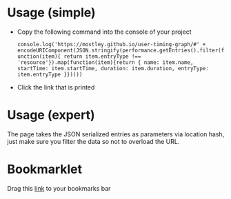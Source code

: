 # Usage (simple)

- Copy the following command into the console of your project

  `console.log('https://mostley.github.io/user-timing-graph/#' + encodeURIComponent(JSON.stringify(performance.getEntries().filter(function(item){ return item.entryType !== 'resource'}).map(function(item){return { name: item.name, startTime: item.startTime, duration: item.duration, entryType: item.entryType }}))))`

- Click the link that is printed

# Usage (expert)

The page takes the JSON serialized entries as parameters via location hash, just make sure you filter the data so not to overload the URL.

# Bookmarklet

Drag this [link](javascript:(function()%7Bwindow.open('https%3A%2F%2Fmostley.github.io%2Fuser-timing-graph%2F%23'%20%2B%20encodeURIComponent(JSON.stringify(performance.getEntries().filter(function(item)%7B%20return%20item.entryType%20!%3D%3D%20'resource'%7D).map(function(item)%7Breturn%20%7B%20name%3A%20item.name%2C%20startTime%3A%20item.startTime%2C%20duration%3A%20item.duration%2C%20entryType%3A%20item.entryType%20%7D%7D))))%7D)())
to your bookmarks bar
